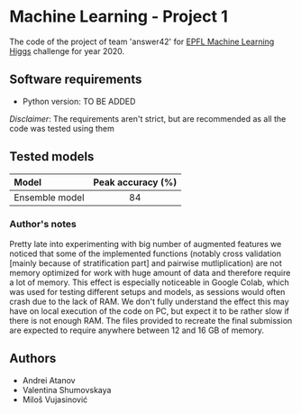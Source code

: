 # Machine Learning - Project 1

The code of the project of team 'answer42' for [EPFL Machine Learning Higgs](https://www.aicrowd.com/challenges/epfl-machine-learning-higgs) challenge for year 2020.

## Software requirements

* Python version: TO BE ADDED

_Disclaimer_: The requirements aren't strict, but are recommended as all the code was tested using them

## Tested models

| Model            | Peak accuracy (%) |
|:-----------------|:-----------------:|
| Ensemble model   | 84                |

### Author's notes

Pretty late into experimenting with big number of augmented features we noticed that some of the implemented functions (notably cross validation [mainly because of stratification part] and pairwise mutliplication) are not memory optimized for work with huge amount of data and therefore require a lot of memory. This effect is especially noticeable in Google Colab, which was used for testing different setups and models, as sessions would often crash due to the lack of RAM. We don't fully understand the effect this may have on local execution of the code on PC, but expect it to be rather slow if there is not enough RAM. The  files provided to recreate the final submission are expected to require anywhere between 12 and 16 GB of memory.

## Authors

* Andrei Atanov
* Valentina Shumovskaya
* Miloš Vujasinović
